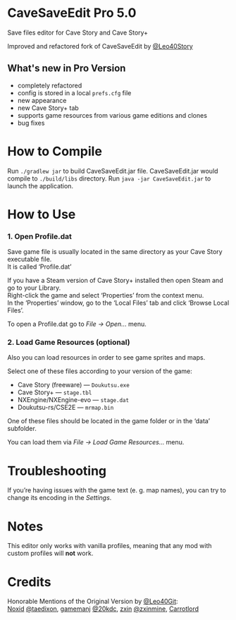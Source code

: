 # CaveSaveEdit Pro 5.0
Save files editor for Cave Story and Cave Story+

Improved and refactored fork of CaveSaveEdit by [@Leo40Story](https://github.com/Leo40Git)

## What's new in Pro Version
- completely refactored
- config is stored in a local `prefs.cfg` file
- new appearance
- new Cave Story+ tab
- supports game resources from various game editions and clones
- bug fixes

# How to Compile
Run `./gradlew jar` to build CaveSaveEdit.jar file.
CaveSaveEdit.jar would compile to `./build/libs` directory.
Run `java -jar CaveSaveEdit.jar` to launch the application.

# How to Use

### 1. Open Profile.dat
Save game file is usually located in the same directory as your Cave Story executable file.   
It is called ‘Profile.dat’

If you have a Steam version of Cave Story+ installed then open Steam and go to your Library.   
Right-click the game and select ‘Properties’ from the context menu.   
In the ‘Properties’ window, go to the ‘Local Files’ tab and click ‘Browse Local Files’.

To open a Profile.dat go to *File _→_ Open...* menu.

### 2. Load Game Resources (optional)
Also you can load resources in order to see game sprites and maps.

Select one of these files according to your version of the game:
- Cave Story (freeware) — `Doukutsu.exe`
- Cave Story+ — `stage.tbl`
- NXEngine/NXEngine-evo — `stage.dat`
- Doukutsu-rs/CSE2E — `mrmap.bin`

One of these files should be located in the game folder or in the ‘data’ subfolder.

You can load them via *File _→_ Load Game Resources...* menu.

# Troubleshooting

If you’re having issues with the game text (e. g. map names), you can try to change its encoding in the *Settings*.

# Notes
This editor only works with vanilla profiles, meaning that any mod with custom profiles will **not** work.

# Credits
Honorable Mentions of the Original Version by [@Leo40Git](https://github.com/Leo40Git):  
[Noxid](https://www.cavestory.org/forums/members/noxid.863) [@taedixon](https://github.com/taedixon), [gamemanj](https://www.cavestory.org/forums/members/gamemanj.7022) [@20kdc](https://github.com/20kdc), [zxin](https://www.cavestory.org/forums/members/zxin.7232) [@zxinmine](https://github.com/zxinmine), [Carrotlord](https://www.cavestory.org/forums/members/carrotlord.1111)
